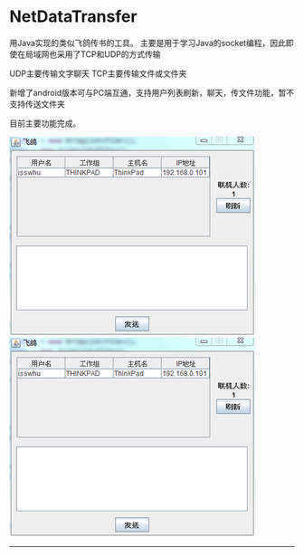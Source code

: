 NetDataTransfer
===============

用Java实现的类似飞鸽传书的工具。
主要是用于学习Java的socket编程，因此即使在局域网也采用了TCP和UDP的方式传输

UDP主要传输文字聊天
TCP主要传输文件或文件夹

新增了android版本可与PC端互通，支持用户列表刷新，聊天，传文件功能，暂不支持传送文件夹

目前主要功能完成。

![image](https://github.com/isswanging/NetDataTransfer/blob/master/img-folder/%E7%95%8C%E9%9D%A2.png)
![image](https://github.com/isswanging/NetDataTransfer/blob/master/img-folder/%E7%95%8C%E9%9D%A2.png)

-----------------------------
